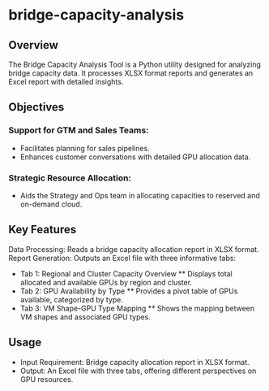 # bridge-capacity-analysis

## Overview
The Bridge Capacity Analysis Tool is a Python utility designed for analyzing bridge capacity data. It processes XLSX format reports and generates an Excel report with detailed insights.

## Objectives
### Support for GTM and Sales Teams:
* Facilitates planning for sales pipelines.
* Enhances customer conversations with detailed GPU allocation data.
### Strategic Resource Allocation:
* Aids the Strategy and Ops team in allocating capacities to reserved and on-demand cloud.

## Key Features
Data Processing: Reads a bridge capacity allocation report in XLSX format.
Report Generation: Outputs an Excel file with three informative tabs:
* Tab 1: Regional and Cluster Capacity Overview
** Displays total allocated and available GPUs by region and cluster.
* Tab 2: GPU Availability by Type
** Provides a pivot table of GPUs available, categorized by type.
* Tab 3: VM Shape-GPU Type Mapping
** Shows the mapping between VM shapes and associated GPU types.

## Usage
* Input Requirement: Bridge capacity allocation report in XLSX format.
* Output: An Excel file with three tabs, offering different perspectives on GPU resources.
